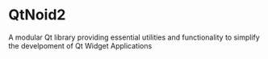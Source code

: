 # QtNoid2
A modular Qt library providing essential utilities and functionality to simplify the develpoment of Qt Widget Applications
